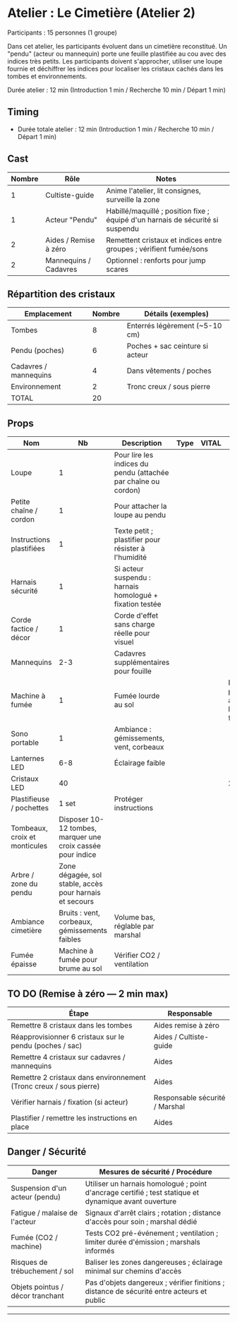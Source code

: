 # Atelier : Le Cimetière (Atelier 2)

Participants : 15 personnes (1 groupe)

Dans cet atelier, les participants évoluent dans un cimetière reconstitué. Un "pendu" (acteur ou mannequin) porte une feuille plastifiée au cou avec des indices très petits. Les participants doivent s'approcher, utiliser une loupe fournie et déchiffrer les indices pour localiser les cristaux cachés dans les tombes et environnements.

Durée atelier : 12 min (Introduction 1 min / Recherche 10 min / Départ 1 min)

## Timing

- Durée totale atelier : 12 min (Introduction 1 min / Recherche 10 min / Départ 1 min)

## Cast

| Nombre | Rôle                  | Notes                                                                          |
| ------ | --------------------- | ------------------------------------------------------------------------------ |
| 1      | Cultiste-guide        | Anime l'atelier, lit consignes, surveille la zone                              |
| 1      | Acteur "Pendu"        | Habillé/maquillé ; position fixe ; équipé d'un harnais de sécurité si suspendu |
| 2      | Aides / Remise à zéro | Remettent cristaux et indices entre groupes ; vérifient fumée/sons             |
| 2      | Mannequins / Cadavres | Optionnel : renforts pour jump scares                                          |

## Répartition des cristaux

| Emplacement           | Nombre | Détails (exemples)              |
| --------------------- | ------ | ------------------------------- |
| Tombes                | 8      | Enterrés légèrement (~5-10 cm)  |
| Pendu (poches)        | 6      | Poches + sac ceinture si acteur |
| Cadavres / mannequins | 4      | Dans vêtements / poches         |
| Environnement         | 2      | Tronc creux / sous pierre       |
| TOTAL                 | 20     |                                 |

## Props

| Nom                           | Nb                                                          | Description                                                    | Type | VITAL | Notes                      |
| ----------------------------- | ----------------------------------------------------------- | -------------------------------------------------------------- | ---- | ----- | -------------------------- |
| Loupe                         | 1                                                           | Pour lire les indices du pendu (attachée par chaîne ou cordon) |      |       |                            |
| Petite chaîne / cordon        | 1                                                           | Pour attacher la loupe au pendu                                |      |       |                            |
| Instructions plastifiées      | 1                                                           | Texte petit ; plastifier pour résister à l'humidité            |      |       |                            |
| Harnais sécurité              | 1                                                           | Si acteur suspendu : harnais homologué + fixation testée       |      |       |                            |
| Corde factice / décor         | 1                                                           | Corde d'effet sans charge réelle pour visuel                   |      |       |                            |
| Mannequins                    | 2-3                                                         | Cadavres supplémentaires pour fouille                          |      |       |                            |
| Machine à fumée               | 1                                                           | Fumée lourde au sol                                            |      |       | DIY pour alourdir la fumée |
| Sono portable                 | 1                                                           | Ambiance : gémissements, vent, corbeaux                        |      |       |                            |
| Lanternes LED                 | 6-8                                                         | Éclairage faible                                               |      |       |                            |
| Cristaux LED                  | 40                                                          |                                                                |      |       | 2*20                       |
| Plastifieuse / pochettes      | 1 set                                                       | Protéger instructions                                          |      |       |                            |
| Tombeaux, croix et monticules | Disposer 10-12 tombes, marquer une croix cassée pour indice |                                                                |      |       |                            |
| Arbre / zone du pendu         | Zone dégagée, sol stable, accès pour harnais et secours     |                                                                |      |       |                            |
| Ambiance cimetière            | Bruits : vent, corbeaux, gémissements faibles               | Volume bas, réglable par marshal                               |      |       |                            |
| Fumée épaisse                 | Machine à fumée pour brume au sol                           | Vérifier CO2 / ventilation                                     |      |       |                            |


## TO DO (Remise à zéro — 2 min max)

| Étape                                                              | Responsable                    |
| ------------------------------------------------------------------ | ------------------------------ |
| Remettre 8 cristaux dans les tombes                                | Aides remise à zéro            |
| Réapprovisionner 6 cristaux sur le pendu (poches / sac)            | Aides / Cultiste-guide         |
| Remettre 4 cristaux sur cadavres / mannequins                      | Aides                          |
| Remettre 2 cristaux dans environnement (Tronc creux / sous pierre) | Aides                          |
| Vérifier harnais / fixation (si acteur)                            | Responsable sécurité / Marshal |
| Plastifier / remettre les instructions en place                    | Aides                          |

## Danger / Sécurité

| Danger                           | Mesures de sécurité / Procédure                                                                       |
| -------------------------------- | ----------------------------------------------------------------------------------------------------- |
| Suspension d'un acteur (pendu)   | Utiliser un harnais homologué ; point d'ancrage certifié ; test statique et dynamique avant ouverture |
| Fatigue / malaise de l'acteur    | Signaux d'arrêt clairs ; rotation ; distance d'accès pour soin ; marshal dédié                        |
| Fumée (CO2 / machine)            | Tests CO2 pré-événement ; ventilation ; limiter durée d'émission ; marshals informés                  |
| Risques de trébuchement / sol    | Baliser les zones dangereuses ; éclairage minimal sur chemins d'accès                                 |
| Objets pointus / décor tranchant | Pas d'objets dangereux ; vérifier finitions ; distance de sécurité entre acteurs et public            |

---
